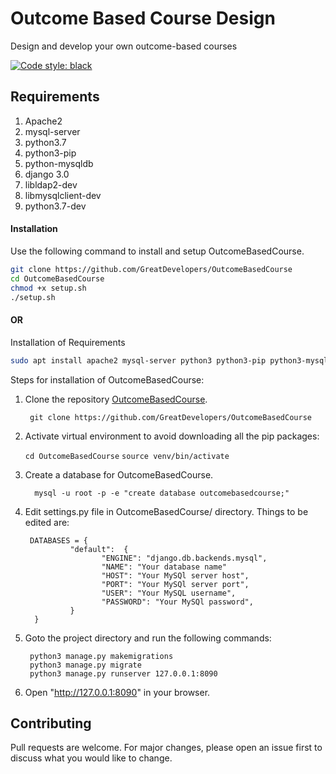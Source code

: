 Outcome Based Course Design
==========

Design and develop your own outcome-based courses

[![Code style: black](https://img.shields.io/badge/code%20style-black-000000.svg)](https://github.com/psf/black)

Requirements
------------


1. Apache2
1. mysql-server
1. python3.7
1. python3-pip
1. python-mysqldb
1. django 3.0
1. libldap2-dev
1. libmysqlclient-dev
1. python3.7-dev


#### Installation

Use the following command to install and setup OutcomeBasedCourse.

```bash
git clone https://github.com/GreatDevelopers/OutcomeBasedCourse
cd OutcomeBasedCourse
chmod +x setup.sh
./setup.sh
```

#### OR

Installation of Requirements

```bash
sudo apt install apache2 mysql-server python3 python3-pip python3-mysqldb libldap2-dev libmysqlclient-dev python3.7-dev 
```

Steps for installation of OutcomeBasedCourse:

1. Clone the repository [OutcomeBasedCourse](https://github.com/GreatDevelopers/OutcomeBasedCourse).

        git clone https://github.com/GreatDevelopers/OutcomeBasedCourse
        
2. Activate virtual environment to avoid downloading all the pip packages:
	
	```cd OutcomeBasedCourse```
	```source venv/bin/activate```

1. Create a database for OutcomeBasedCourse.

         mysql -u root -p -e "create database outcomebasedcourse;"

1. Edit settings.py file in OutcomeBasedCourse/ directory. Things to be edited are:
   
        DATABASES = {
                 "default":  {
                        "ENGINE": "django.db.backends.mysql",
                        "NAME": "Your database name"
                        "HOST": "Your MySQl server host",
                        "PORT": "Your MySQl server port",
                        "USER": "Your MySQL username",
                        "PASSWORD": "Your MySQl password",
                 } 
         } 

1. Goto the project directory and run the following commands:

        python3 manage.py makemigrations
        python3 manage.py migrate
        python3 manage.py runserver 127.0.0.1:8090

1. Open "http://127.0.0.1:8090" in your browser.
## Contributing
Pull requests are welcome. For major changes, please open an issue first to discuss what you would like to change.

